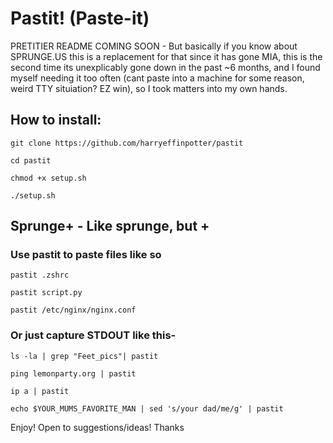 # Pastit! (Paste-it)

PRETITIER README COMING SOON - But basically if you know about SPRUNGE.US this is a replacement for that since it has gone MIA, this is the second time its unexplicably gone down in the past ~6 months, and I found myself needing it too often (cant paste into a machine for some reason, weird TTY situiation? EZ win), so I took matters into my own hands.

## How to install:

```git clone https://github.com/harryeffinpotter/pastit```

```cd pastit```

```chmod +x setup.sh```

```./setup.sh```


## Sprunge+ - Like sprunge, but +
### Use pastit to paste files like so

`pastit .zshrc`

`pastit script.py`

`pastit /etc/nginx/nginx.conf`

### Or just capture STDOUT like this-
`ls -la | grep "Feet_pics"| pastit`

`ping lemonparty.org | pastit`

`ip a | pastit`

`echo $YOUR_MUMS_FAVORITE_MAN | sed 's/your dad/me/g' | pastit`






Enjoy! Open to suggestions/ideas! Thanks
